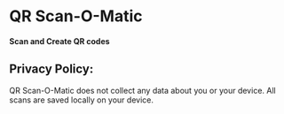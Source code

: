 # QR Scan-O-Matic
#### Scan and Create QR codes

## Privacy Policy:

QR Scan-O-Matic does not collect any data about you or your device. All scans are saved locally on your device.

